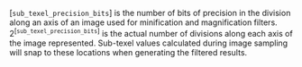 [`sub_texel_precision_bits`] is the
number of bits of precision in the division along an axis of an image
used for minification and magnification filters.
2<sup>[`sub_texel_precision_bits`]</sup> is the actual number of divisions
along each axis of the image represented.
Sub-texel values calculated during image sampling will snap to these
locations when generating the filtered results.